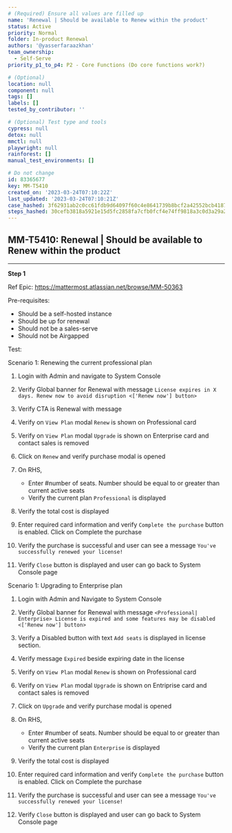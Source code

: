 ```yaml
---
# (Required) Ensure all values are filled up
name: 'Renewal | Should be available to Renew within the product'
status: Active
priority: Normal
folder: In-product Renewal
authors: '@yasserfaraazkhan'
team_ownership:
  - Self-Serve
priority_p1_to_p4: P2 - Core Functions (Do core functions work?)

# (Optional)
location: null
component: null
tags: []
labels: []
tested_by_contributor: ''

# (Optional) Test type and tools
cypress: null
detox: null
mmctl: null
playwright: null
rainforest: []
manual_test_environments: []

# Do not change
id: 83365677
key: MM-T5410
created_on: '2023-03-24T07:10:22Z'
last_updated: '2023-03-24T07:10:21Z'
case_hashed: 3f62931ab2c0cc61fdb9d64097f60c4e8641739b8bcf2a42552bcb4187fcbf14abce31c499c2c059a609a198f90f4c3e
steps_hashed: 30cefb3818a5921e15d5fc2858fa7cfb0fcf4e74ff9818a3c0d3a29a22b391489b817e0eba4a61203d30a879473ad01d
---
```


<!-- (Auto-generated) Based on frontmatter's "key" and "name" -->

## MM-T5410: Renewal | Should be available to Renew within the product

---

**Step 1**

Ref Epic: <https://mattermost.atlassian.net/browse/MM-50363>

Pre-requisites:

- Should be a self-hosted instance
- Should be up for renewal
- Should not be a sales-serve
- Should not be Airgapped

Test:

Scenario 1: Renewing the current professional plan

1. Login with Admin and navigate to System Console

2. Verify Global banner for Renewal with message `License expires in X days. Renew now to avoid disruption <['Renew now'] button>`

3. Verify CTA is Renewal with message

4. Verify on `View Plan` modal `Renew` is shown on Professional card

5. Verify on `View Plan` modal `Upgrade` is shown on Enterprise card and contact sales is removed

6. Click on `Renew` and verify purchase modal is opened

7. On RHS,

   - Enter #number of seats. Number should be equal to or greater than current active seats
   - Verify the current plan `Professional` is displayed

8. Verify the total cost is displayed

9. Enter required card information and verify `Complete the purchase` button is enabled. Click on Complete the purchase

10. Verify the purchase is successful and user can see a message `You've successfully renewed your license!`

11. Verify `Close` button is displayed and user can go back to System Console page

Scenario 1: Upgrading to Enterprise plan

1. Login with Admin and Navigate to System Console

2. Verify Global banner for Renewal with message `<Professional| Enterprise> License is expired and some features may be disabled <['Renew now'] button>`

3. Verify a Disabled button with text `Add seats` is displayed in license section.

4. Verify message `Expired` beside expiring date in the license

5. Verify on `View Plan` modal `Renew` is shown on Professional card

6. Verify on `View Plan` modal `Upgrade` is shown on Entriprise card and contact sales is removed

7. Click on `Upgrade` and verify purchase modal is opened

8. On RHS,

   - Enter #number of seats. Number should be equal to or greater than current active seats
   - Verify the current plan `Enterprise` is displayed

9. Verify the total cost is displayed

10. Enter required card information and verify `Complete the purchase` button is enabled. Click on Complete the purchase

11. Verify the purchase is successful and user can see a message `You've successfully renewed your license!`

12. Verify `Close` button is displayed and user can go back to System Console page
